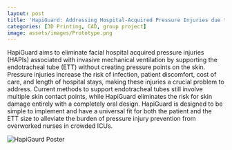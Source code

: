 ```yaml
---
layout: post
title: 'HapiGuard: Addressing Hospital-Acquired Pressure Injuries due to Mechanical Ventilation'
categories: [3D Printing, CAD, group project]
image: assets/images/Prototype.png
---
```


HapiGuard aims to eliminate facial hospital acquired pressure injuries (HAPIs) associated with invasive mechanical ventilation by supporting the endotracheal tube (ETT) without creating pressure points on the skin. Pressure injuries increase the risk of infection, patient discomfort, cost of care, and length of hospital stays, making these injuries a crucial problem to address. Current methods to support endotracheal tubes still involve multiple skin contact points, while  HapiGuard eliminates the risk for skin damage entirely with a completely oral design. HapiGuard is designed to be simple to implement and have a universal fit for both the patient and the ETT size to alleviate the burden of pressure injury prevention from overworked nurses in crowded ICUs.

![HapiGaurd Poster](HapiGaurd.jpg)
